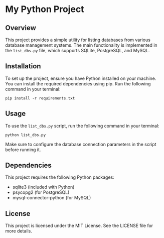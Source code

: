 # My Python Project

## Overview
This project provides a simple utility for listing databases from various database management systems. The main functionality is implemented in the `list_dbs.py` file, which supports SQLite, PostgreSQL, and MySQL.

## Installation
To set up the project, ensure you have Python installed on your machine. You can install the required dependencies using pip. Run the following command in your terminal:

```
pip install -r requirements.txt
```

## Usage
To use the `list_dbs.py` script, run the following command in your terminal:

```
python list_dbs.py
```

Make sure to configure the database connection parameters in the script before running it.

## Dependencies
This project requires the following Python packages:
- sqlite3 (included with Python)
- psycopg2 (for PostgreSQL)
- mysql-connector-python (for MySQL)

## License
This project is licensed under the MIT License. See the LICENSE file for more details.